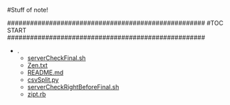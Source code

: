 #Stuff of note!





####################################################
#TOC START
####################################################
* .
    * [serverCheckFinal.sh](./serverCheckFinal.sh)
    * [Zen.txt](./Zen.txt)
    * [README.md](./README.md)
    * [csvSplit.py](./csvSplit.py)
    * [serverCheckRightBeforeFinal.sh](./serverCheckRightBeforeFinal.sh)
    * [zipt.rb](./zipt.rb)
